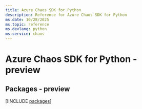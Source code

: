 ```yaml
---
title: Azure Chaos SDK for Python
description: Reference for Azure Chaos SDK for Python
ms.date: 10/28/2025
ms.topic: reference
ms.devlang: python
ms.service: chaos
---
```

# Azure Chaos SDK for Python - preview
## Packages - preview
[!INCLUDE [packages](chaos-index.md)]